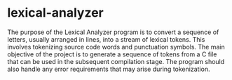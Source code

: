 # lexical-analyzer



The purpose of the Lexical Analyzer program is to convert a sequence of letters, usually arranged in lines, into a stream of lexical tokens. This involves tokenizing source code words and punctuation symbols. The main objective of the project is to generate a sequence of tokens from a C file that can be used in the subsequent compilation stage. The program should also handle any error requirements that may arise during tokenization.

